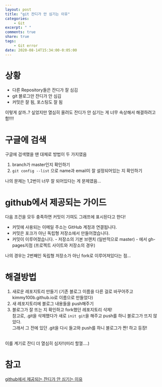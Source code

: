 ```yaml
---
layout: post
title: "git 잔디가 안 심기는 이유"
categories:
    - Git
excerpt: " "
comments: true
share: true
tags:
    - Git error
date: 2020-08-14T15:34:00-0:05:00
---
```


# 상황

-   다른 Repository들은 잔디가 잘 심김
-   git 블로그만 잔디가 안 심김
-   커밋은 잘 됨, 포스팅도 잘 됨

이렇게 살까..? 싶었지만 열심히 올려도 잔디가 안 심기는 게 너무 속상해서 해결하려고 함!!!!

# 구글에 검색

구글에 검색했을 땐 대체로 방법이 두 가지였음

1. branch가 master인지 확인하기
2. `git config --list` 으로 name과 email이 잘 설정되어있는 지 확인하기
   <br/>

나의 문제는 1,2번이 너무 잘 되어있다는 게 문제였음...

# github에서 제공되는 가이드

다음 조건을 모두 충족하면 커밋이 기여도 그래프에 표시된다고 한다!

-   커밋에 사용되는 이메일 주소는 GitHub 계정과 연결됩니다.
-   커밋은 포크가 아닌 독립형 저장소에서 만들어졌습니다.
-   커밋이 이루어졌습니다. - 저장소의 기본 브랜치 (일반적으로 master) - 에서 gh-pages지점 (프로젝트 사이트와 저장소의 경우)
    <br/>

나의 경우는 2번째인 독립형 저장소가 아닌 fork로 이루어져있다는 점...

# 해결방법

1. 새로운 레포지토리 만들기 (기존 블로그 이름을 다른 걸로 바꾸어주고 kimmy100b.github.io로 이름으로 만들었다)
2. 새 레포지토리에 블로그 내용들을 push해주기
3. 블로그가 잘 뜨는 지 확인하고 fork했던 레포지토리 삭제!
   <br/>
   참고로, .git을 삭제했다가 새로 `init git`을 해주고 push를 하니 블로그가 뜨지 않았다.<br/>
   그래서 그 전에 있던 .git을 다시 들고와 push를 하니 블로그가 짠! 하고 등장!<br/>
   <br/>

이를 계기로 잔디 더 열심히 심자!!(미리 할껄....)

# 참고

[github에서 제공되는 잔디가 안 심기는 이유](https://docs.github.com/en/github/setting-up-and-managing-your-github-profile/why-are-my-contributions-not-showing-up-on-my-profile)
